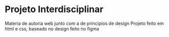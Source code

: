 # Projeto Interdisciplinar
Materia de autoria web junto com a de principios de design
Projeto feito em html e css, baseado no design feito no figma
